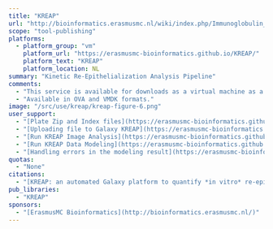 ```yaml
---
title: "KREAP"
url: "http://bioinformatics.erasmusmc.nl/wiki/index.php/Immunoglobulin_Galaxy"
scope: "tool-publishing"
platforms:
  - platform_group: "vm"
    platform_url: "https://erasmusmc-bioinformatics.github.io/KREAP/"
    platform_text: "KREAP"
    platform_location: NL
summary: "Kinetic Re-Epithelialization Analysis Pipeline"
comments:
  - "This service is available for downloads as a virtual machine as a Galaxy service."
  - "Available in OVA and VMDK formats."
image: "/src/use/kreap/kreap-figure-6.png"
user_support:
  - "[Plate Zip and Index files](https://erasmusmc-bioinformatics.github.io/KREAP/file_formats) (needed to run KREAP)"
  - "[Uploading file to Galaxy KREAP](https://erasmusmc-bioinformatics.github.io/KREAP/use_kreap_upload)"
  - "[Run KREAP Image Analysis](https://erasmusmc-bioinformatics.github.io/KREAP/use_kreap_analysis)"
  - "[Run KREAP Data Modeling](https://erasmusmc-bioinformatics.github.io/KREAP/use_kreap_modeling)"
  - "[Handling errors in the modeling result](https://erasmusmc-bioinformatics.github.io/KREAP/use_kreap_model_error)"
quotas:
  - "None"
citations:
  - "[KREAP: an automated Galaxy platform to quantify *in vitro* re-epithelialization kinetics](https://doi.org/10.1093/gigascience/giy078), Marcela M. Fernandez-Gutierrez, David B.H. van Zessen, Peter van Baarlen, Michiel Kleerebezem and Andrew P. Stubbs. *GigaScience*, 7, 2018, 1–9 doi: 10.1093/gigascience/giy078"
pub_libraries:
  - "KREAP"
sponsors:
  - "[ErasmusMC Bioinformatics](http://bioinformatics.erasmusmc.nl/)"
---
```

